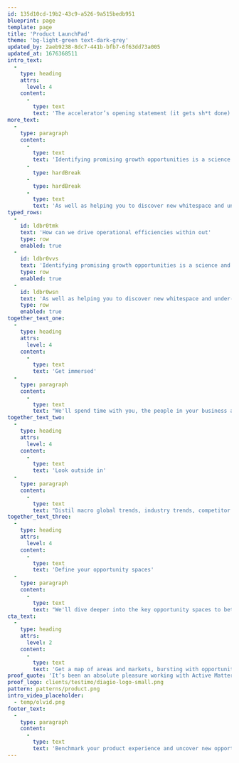 ```yaml
---
id: 135d10cd-19b2-43c9-a526-9a515bedb951
blueprint: page
template: page
title: 'Product LaunchPad'
theme: 'bg-light-green text-dark-grey'
updated_by: 2aeb9238-8dc7-441b-bfb7-6f63dd73a005
updated_at: 1676368511
intro_text:
  -
    type: heading
    attrs:
      level: 4
    content:
      -
        type: text
        text: 'The accelerator’s opening statement (it gets sh*t done) go from ‘idea with potential’ to ‘validated, tangible concept with a plan’ at the speed of a studio with nitrous oxide'
more_text:
  -
    type: paragraph
    content:
      -
        type: text
        text: 'Identifying promising growth opportunities is a science and the first step to a meaningful product strategy.'
      -
        type: hardBreak
      -
        type: hardBreak
      -
        type: text
        text: 'As well as helping you to discover new whitespace and under-served opportunities, our rigorous opportunity pack provides a solid foundation for many future initiatives.'
typed_rows:
  -
    id: ldbr0tmk
    text: 'How can we drive operational efficiencies within out'
    type: row
    enabled: true
  -
    id: ldbr0vvs
    text: 'Identifying promising growth opportunities is a science and the first step to a meaningful product strategy'
    type: row
    enabled: true
  -
    id: ldbr0wsn
    text: 'As well as helping you to discover new whitespace and under-served opportunities, our rigorous opportunity pack provides a solid foundation for many future initiatives.'
    type: row
    enabled: true
together_text_one:
  -
    type: heading
    attrs:
      level: 4
    content:
      -
        type: text
        text: 'Get immersed'
  -
    type: paragraph
    content:
      -
        type: text
        text: "We'll spend time with you, the people in your business and your data and customer insights to understand and document your vision, company assets and unique capabilities."
together_text_two:
  -
    type: heading
    attrs:
      level: 4
    content:
      -
        type: text
        text: 'Look outside in'
  -
    type: paragraph
    content:
      -
        type: text
        text: "Distil macro global trends, industry trends, competitor activity and innovator profiles. From here we'll map your opportunity spaces."
together_text_three:
  -
    type: heading
    attrs:
      level: 4
    content:
      -
        type: text
        text: 'Define your opportunity spaces'
  -
    type: paragraph
    content:
      -
        type: text
        text: "We'll dive deeper into the key opportunity spaces to better understand the market size and maturity, and layer in your existing assets and capabilities that you can leverage to move quickly."
cta_text:
  -
    type: heading
    attrs:
      level: 2
    content:
      -
        type: text
        text: 'Get a map of areas and markets, bursting with opportunities to fill your innovation pipeline.'
proof_quote: 'It’s been an absolute pleasure working with Active Matter. The professionalism in taking time to understand our business and requirements has been fantastic.'
proof_logo: clients/testimo/diagio-logo-small.png
pattern: patterns/product.png
intro_video_placeholder:
  - temp/olvid.png
footer_text:
  -
    type: paragraph
    content:
      -
        type: text
        text: 'Benchmark your product experience and uncover new opportunities to leapfrog the competition.'
---
```

